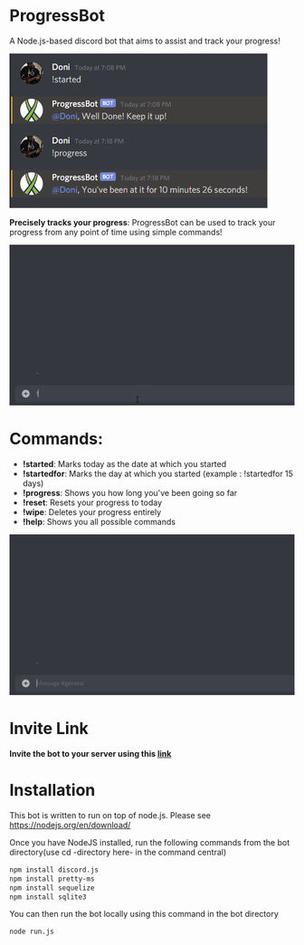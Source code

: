 # ProgressBot
A Node.js-based discord bot that aims to assist and track your progress!

![img](https://github.com/kingdonii/ProgressBot/blob/master/img/img.png)

 **Precisely tracks your progress**: ProgressBot can be used to track your progress
 from any point of time using simple commands!
 
 ![gif](https://github.com/kingdonii/ProgressBot/blob/master/img/!startedfor.gif)
 
 # Commands: 
 - **!started**: Marks today as the date at which you started
 - **!startedfor**: Marks the day at which you started (example : !startedfor 15 days)
 - **!progress**: Shows you how long you've been going so far
 - **!reset**: Resets your progress to today
 - **!wipe**: Deletes your progress entirely
 - **!help**: Shows you all possible commands
 
 ![gif2](https://github.com/kingdonii/ProgressBot/blob/master/img/!help.gif)
  
 # Invite Link
  
 **Invite the bot to your server using this [link](https://discord.com/oauth2/authorize?client_id=715572307870875740&scope=bot)**
 
 # Installation 
 
 This bot is written to run on top of node.js. Please see https://nodejs.org/en/download/

Once you have NodeJS installed, run the following commands from the bot directory(use cd -directory here- in the command central)
```
npm install discord.js
npm install pretty-ms
npm install sequelize
npm install sqlite3
``` 
You can then run the bot locally using this command in the bot directory 
``` 
node run.js
```
